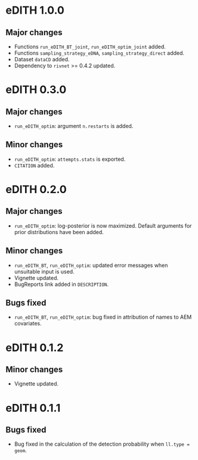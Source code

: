 # eDITH 1.0.0

## Major changes

- Functions `run_eDITH_BT_joint`, `run_eDITH_optim_joint` added.
- Functions `sampling_strategy_eDNA`, `sampling_strategy_direct` added.
- Dataset `dataCD` added.
- Dependency to `rivnet` >= 0.4.2 updated.

# eDITH 0.3.0

## Major changes

- `run_eDITH_optim`: argument `n.restarts` is added.

## Minor changes

- `run_eDITH_optim`: `attempts.stats` is exported.
- `CITATION` added.

# eDITH 0.2.0

## Major changes

- `run_eDITH_optim`: log-posterior is now maximized. Default arguments for prior distributions
have been added.

## Minor changes

- `run_eDITH_BT`, `run_eDITH_optim`: updated error messages when unsuitable input is used.
- Vignette updated.
- BugReports link added in `DESCRIPTION`.

## Bugs fixed

- `run_eDITH_BT`, `run_eDITH_optim`: bug fixed in attribution of names to AEM covariates.

# eDITH 0.1.2

## Minor changes

- Vignette updated.

# eDITH 0.1.1

## Bugs fixed

- Bug fixed in the calculation of the detection probability when `ll.type = geom`.

